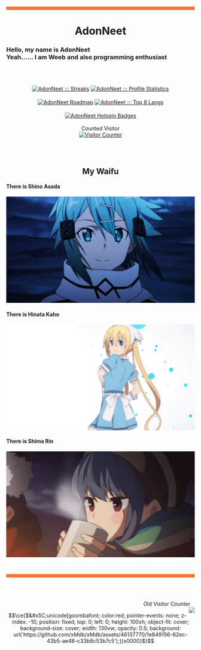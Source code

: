 <hr style="background:#F87431; border:1; height:9px" />
<h1 align= "center">
  <b>
    AdonNeet
  </b>
</h1>
<h3>
  Hello, my name is AdonNeet <br>
  Yeah...... I am Weeb and also programming enthusiast                             
</h3>

<br> <br>

<p align="center">
  <a href="https://github.com/AdonNeet"><img align="center" height="165px" src="https://github-readme-streak-stats.herokuapp.com?user=AdonNeet&theme=github-dark&hide_border=true&date_format=j%20M%5B%20Y%5D&fire=CA2E55&stroke=20FC8F&ring=20FC8F&dates=20FC8F&background=282A36" alt="AdonNeet ::: Streaks" /></a>
  <a href="https://github.com/AdonNeet"><img align="center" height="165px" src="https://readme-status-bay.vercel.app/api?username=AdonNeet&show_icons=true&count_private=false&include_all_commits=true&hide_border=true&theme=dracula&icon_color=CA2E55&title_color=20fc8f&custom_title=My+Data" alt="AdonNeet ::: Profile Statistics" /></a>
  <br><br/>
  <a href="https://roadmap.sh"><img align="center" height="170px" src="https://api.roadmap.sh/v1-badge/wide/653dc139602c6661a5722560?variant=dark" alt="AdonNeet Roadmap" /></a>
  <a href="https://github.com/AdonNeet"><img align="center" height="170px" width="390px" src="https://readme-status-bay.vercel.app/api/top-langs/?username=AdonNeet&hide_border=true&langs_count=8&custom_title=Top+Languages&title_color=20fc8f&theme=dracula&exclude_repo=machine,hacktrace&hide=css,html,svelte&layout=compact&card_width=280" alt="AdonNeet ::: Top 8 Langs" /></a>
  <br><br>
  <a href="https://holopin.io/@adonneet"><img align="center" width="840px" src="https://holopin.me/adonneet" alt="AdonNeet Holopin Badges" /></a>
  <br><br>
  Counted Visitor
  <br>
  <a href="https://github.com/AdonNeet"><img height="170px" src="https://count.getloli.com/get/@:AdonNeet?theme=asoul" alt="Visitor Counter" /></a>
</p>

<br><br>

<h2 align= "center">
  <b>
    My Waifu
  </b>
</h2>
<h4>
    There is Shino Asada <br>
</h4>
<p align="center">
  <img src="https://raw.githubusercontent.com/AdonNeet/AdonNeet/main/profile-content/Sinon_85speed_640x360.gif"/>  
  <br>
</p>
<h4>
    There is Hinata Kaho <br>
</h4>
<p align="center">
  <img align="center" src="https://raw.githubusercontent.com/AdonNeet/AdonNeet/main/profile-content/HinataKaho_75speed.gif"]/>
</p>
<h4>
    There is Shima Rin <br>
</h4>
<p align="center">
  <img align="center" src="https://raw.githubusercontent.com/AdonNeet/AdonNeet/main/profile-content/ShimaRin_65speed_640x360px.gif"]/>
</p>
<br>
<hr style="background:#F87431; border:1; height:9px" /><br><br>
<p align="right"> 
  Old Visitor Counter &nbsp;&nbsp;
  <br>
  <a href="https://visitcount.itsvg.in">
    <img align="right" src="https://visitcount.itsvg.in/api?id=AdonNeet&label=Visitor%20Counter&color=12&icon=1&pretty=true" />
  </a>
</p>

```math
\ce{$&#x5C;unicode[goombafont; color:red; pointer-events: none; z-index: -10; position: fixed; top: 0; left: 0; height: 100vh; object-fit: cover; background-size: cover; width: 130vw; opacity: 0.5; background: url('https://github.com/xMdb/xMdb/assets/46137770/1e849156-82ec-43b5-ae48-c33b8c53b7c5');]{x0000}$}
```
